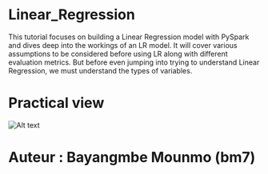 # __Linear_Regression__
This tutorial focuses on building a Linear Regression model with PySpark and dives deep into the workings of an LR model. It will cover various assumptions to be considered before using LR along with different evaluation metrics. But before even jumping into trying to understand Linear Regression, we must understand the types of variables.

# Practical view
![Alt text](img/1.svg?raw=true "vue")

# Auteur : Bayangmbe Mounmo (bm7)
